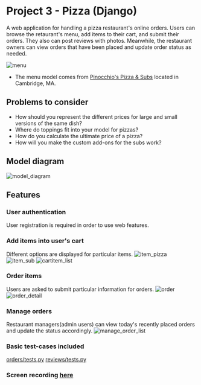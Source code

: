 # Project 3 - Pizza (Django)

A web application for handling a pizza restaurant's online orders. Users can browse the retaurant's menu, add items to their cart, and submit their orders. They also can post reviews with photos. Meanwhile, the restaurant owners can view orders that have been placed and update order status as needed.

![menu](https://github.com/samyka/Pizzeria/blob/master/screenshots/menu.png?raw=true)
* The menu model comes from [Pinocchio's Pizza & Subs](http://www.pinocchiospizza.net/menu.html) located in Cambridge, MA.


## Problems to consider
* How should you represent the different prices for large and small versions of the same dish?
* Where do toppings fit into your model for pizzas?
* How do you calculate the ultimate price of a pizza?
* How will you make the custom add-ons for the subs work?


## Model diagram
![model_diagram](https://github.com/samyka/Pizzeria/blob/master/screenshots/model_diagram.png?raw=true)


## Features

### User authentication
User registration is required in order to use web features.


### Add items into user's cart
Different options are displayed for particular items.
![item_pizza](https://github.com/samyka/Pizzeria/blob/master/screenshots/item_pizza.png?raw=true)
![item_sub](https://github.com/samyka/Pizzeria/blob/master/screenshots/item_sub.png?raw=true)
![cartitem_list](https://github.com/samyka/Pizzeria/blob/master/screenshots/cartitem_list.png?raw=true)


### Order items
Users are asked to submit particular information for orders.
![order](https://github.com/samyka/Pizzeria/blob/master/screenshots/order.png?raw=true)
![order_detail](https://github.com/samyka/Pizzeria/blob/master/screenshots/order_detail.png?raw=true)


### Manage orders
Restaurant managers(admin users) can view today's recently placed orders and update the status accordingly.
![manage_order_list](https://github.com/samyka/Pizzeria/blob/master/screenshots/manage_order_list.png?raw=true)



### Basic test-cases included
[orders/tests.py](https://github.com/samyka/Pizzeria/blob/master/orders/tests.py)
[reviews/tests.py](https://github.com/samyka/Pizzeria/blob/master/reviews/tests.py)


### Screen recording [here](https://youtu.be/XvYri7D-BSs)
